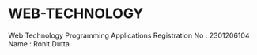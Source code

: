 # WEB-TECHNOLOGY
Web Technology  Programming Applications
Registration No : 2301206104
Name : Ronit Dutta
